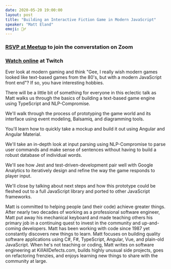 ```yaml
---
date: 2020-05-20 19:00:00
layout: post
title: "Building an Interactive Fiction Game in Modern JavaScript"
speaker: "Matt Eland"
emoji: 🧙‍♂️
---
```


### [RSVP at Meetup](https://www.meetup.com/techlifecolumbus/events/hlrxxqybchbbc/) to join the converstation on Zoom

### [Watch online](https://www.twitch.tv/ColumbusJS) at Twitch

Ever look at modern gaming and think "Gee, I really wish modern games looked like text-based games from the 80's, but with a modern JavaScript front end"? If so, you have interesting hobbies.

There will be a little bit of something for everyone in this eclectic talk as Matt walks us through the basics of building a text-based game engine using TypeScript and NLP-Compromise.

We'll walk through the process of prototyping the game world and its interface using event modeling, Balsamiq, and diagramming tools.

You'll learn how to quickly take a mockup and build it out using Angular and Angular Material.

We'll take an in-depth look at input parsing using NLP-Compromise to parse user commands and make sense of sentences without having to build a robust database of individual words.

We'll see how Jest and test-driven-development pair well with Google Analytics to iteratively design and refine the way the game responds to player input.

We'll close by talking about next steps and how this prototype could be fleshed out to a full JavaScript library and ported to other JavaScript frameworks.

Matt is committed to helping people (and their code) achieve greater things. After nearly two decades of working as a professional software engineer, Matt put away his mechanical keyboard and made teaching others his primary job in a continuing quest to invest in the community and up-and-coming developers. Matt has been working with code since 1987 yet constantly discovers new things to learn. Matt focuses on building quality software applications using C#, F#, TypeScript, Angular, Vue, and plain-old JavaScript. When he's not teaching or coding, Matt writes on software engineering at KillAllDefects.com, builds highly unusual side projects, goes on refactoring frenzies, and enjoys learning new things to share with the community at large.
